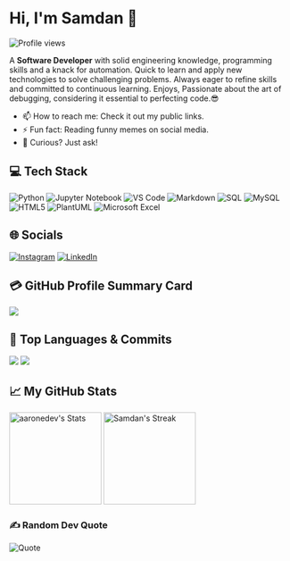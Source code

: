 # Hi, I'm Samdan 👋
![Profile views](https://komarev.com/ghpvc/?username=samdansk2&label=Profile%20views&color=60598F&style=flat)

<div class="github-introduction">

A **Software Developer** with solid engineering knowledge, programming skills and a knack for automation. Quick to learn and apply new technologies to solve challenging problems. Always eager to refine skills and committed to continuous learning. Enjoys, Passionate about the art of debugging, considering it essential to perfecting code.😎

</div>

- 📫 How to reach me: Check it out my public links.
- ⚡ Fun fact: Reading funny memes on social media.
-  💬 Curious? Just ask!

## 💻 Tech Stack

<div class="badges-intro">

![Python](https://img.shields.io/badge/-Python-000000?style=flat&logo=python&logoColor=#3776AB)
![Jupyter Notebook](https://img.shields.io/badge/-Jupyter%20Notebook-000000?style=flat&logo=jupyter&logoColor=#F37626)
![VS Code](https://img.shields.io/badge/-VS%20Code-000000?style=flat&logo=visual-studio-code&logoColor=#007ACC)
![Markdown](https://img.shields.io/badge/-Markdown-000000?style=flat&logo=markdown&logoColor=#000000)
![SQL](https://img.shields.io/badge/-SQL-000000?style=flat&logo=sql&logoColor=#4479A1)
![MySQL](https://img.shields.io/badge/-MySQL-000000?style=flat&logo=mysql&logoColor=#4479A1)
![HTML5](https://img.shields.io/badge/-HTML5-000000?style=flat&logo=html5&logoColor=#E34F26)
![PlantUML](https://img.shields.io/badge/-PlantUML-000000?style=flat&logo=plantuml&logoColor=#32C850)
![Microsoft Excel](https://img.shields.io/badge/-Microsoft%20Excel-000000?style=flat&logo=microsoft-excel&logoColor=#217346)

</div>

## 🌐 Socials
[![Instagram](https://img.shields.io/badge/Instagram-E4405F?style=for-the-badge&logo=instagram&logoColor=white)](https://www.instagram.com/_drag_xagger__/) [![LinkedIn](https://img.shields.io/badge/LinkedIn-0077B5?style=for-the-badge&logo=linkedin&logoColor=white)](https://www.linkedin.com/in/samdanshaik) 

## 💳 GitHub Profile Summary Card
![](http://github-profile-summary-cards.vercel.app/api/cards/profile-details?username=samdansk2&theme=react)

## 🌌 Top Languages & Commits
![](http://github-profile-summary-cards.vercel.app/api/cards/repos-per-language?username=samdansk2&theme=react)    ![](http://github-profile-summary-cards.vercel.app/api/cards/productive-time?username=samdansk2&theme=react&utcOffset=5)

## 📈 My GitHub Stats

<div class="badges-githubstats">
  <p align="left">
    <img src="https://github-readme-stats.vercel.app/api?username=samdansk2&theme=react&show_icons=true&hide_border=true&count_private=true" alt="aaronedev's Stats" height="165">
    <img src="https://github-readme-streak-stats.herokuapp.com/?user=samdansk2&theme=react&hide_border=true" alt="Samdan's Streak" height="165">
  </p>
</div>

### ✍️ Random Dev Quote

![Quote](https://quotes-github-readme.vercel.app/api?type=horizontal&theme=&quote=Code%20has%20a%20magnetic%20ability%20to%20draw%20attention.)

